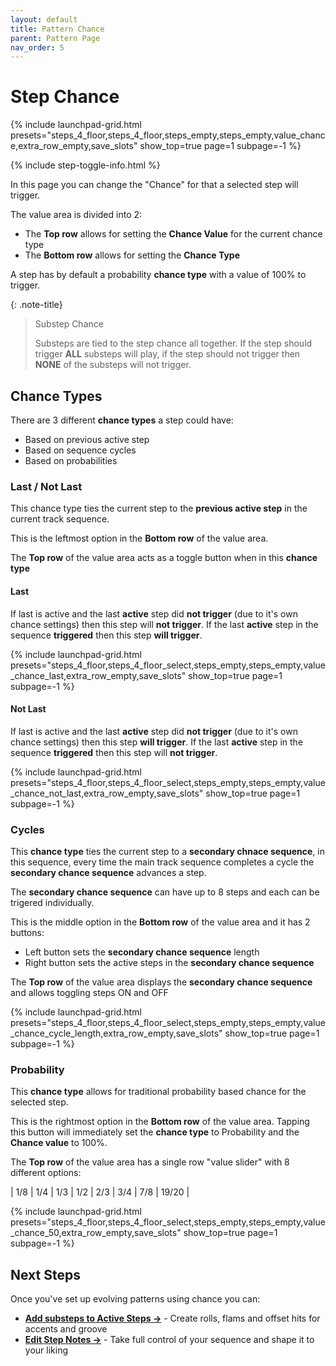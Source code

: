 ```yaml
---
layout: default
title: Pattern Chance
parent: Pattern Page
nav_order: 5
---
```

# Step Chance

{% include launchpad-grid.html presets="steps_4_floor,steps_4_floor,steps_empty,steps_empty,value_chance,extra_row_empty,save_slots" show_top=true page=1 subpage=-1 %}

{% include step-toggle-info.html %}

In this page you can change the "Chance" for that a selected step will trigger.

The value area is divided into 2:

- The **Top row** allows for setting the **Chance Value** for the current chance type
- The **Bottom row** allows for setting the **Chance Type**

A step has by default a probability **chance type** with a value of 100% to trigger.

{: .note-title}
> Substep Chance
>
> Substeps are tied to the step chance all together. If the step should trigger **ALL** substeps will play, if the step should not trigger then **NONE** of the substeps will not trigger.

## Chance Types

There are 3 different **chance types** a step could have:

- Based on previous active step
- Based on sequence cycles
- Based on probabilities

### Last / Not Last

This chance type ties the current step to the **previous active step** in the current track sequence.

This is the leftmost option in the **Bottom row** of the value area.

The **Top row** of the value area acts as a toggle button when in this **chance type**

#### Last

If last is active and the last **active** step did **not trigger** (due to it's own chance settings) then this step will **not trigger**.
If the last **active** step in the sequence **triggered** then this step **will trigger**.

{% include launchpad-grid.html presets="steps_4_floor,steps_4_floor_select,steps_empty,steps_empty,value_chance_last,extra_row_empty,save_slots" show_top=true page=1 subpage=-1 %}

#### Not Last

If last is active and the last **active** step did **not trigger** (due to it's own chance settings) then this step **will trigger**.
If the last **active** step in the sequence **triggered** then this step will **not trigger**.

{% include launchpad-grid.html presets="steps_4_floor,steps_4_floor_select,steps_empty,steps_empty,value_chance_not_last,extra_row_empty,save_slots" show_top=true page=1 subpage=-1 %}

### Cycles

This **chance type** ties the current step to a **secondary chnace sequence**, in this sequence, every time the main track sequence completes a cycle the **secondary chance sequence** advances a step.

The **secondary chance sequence** can have up to 8 steps and each can be trigered individually.

This is the middle option in the **Bottom row** of the value area and it has 2 buttons:

- Left button sets the **secondary chance sequence** length
- Right button sets the active steps in the **secondary chance sequence**

The **Top row** of the value area displays the **secondary chance sequence** and allows toggling steps ON and OFF

{% include launchpad-grid.html presets="steps_4_floor,steps_4_floor_select,steps_empty,steps_empty,value_chance_cycle_length,extra_row_empty,save_slots" show_top=true page=1 subpage=-1 %}

### Probability

This **chance type** allows for traditional probability based chance for the selected step.

This is the rightmost option in the **Bottom row** of the value area. Tapping this button will immediately set the **chance type** to Probability and the **Chance value** to 100%.

The **Top row** of the value area has a single row "value slider" with 8 different options:

| 1/8 | 1/4 | 1/3 | 1/2 | 2/3 | 3/4 | 7/8 | 19/20 |

{% include launchpad-grid.html presets="steps_4_floor,steps_4_floor_select,steps_empty,steps_empty,value_chance_50,extra_row_empty,save_slots" show_top=true page=1 subpage=-1 %}

## Next Steps

Once you've set up evolving patterns using chance you can:

- **[Add substeps to Active Steps →](pattern-substeps.html)** - Create rolls, flams and offset hits for accents and groove
- **[Edit Step Notes →](../notes-page/index.html)** - Take full control of your sequence and shape it to your liking
